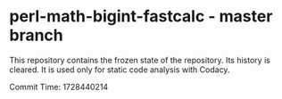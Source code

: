 # perl-math-bigint-fastcalc - master branch

This repository contains the frozen state of the repository.
Its history is cleared. It is used only for static code
analysis with Codacy.

Commit Time: 1728440214